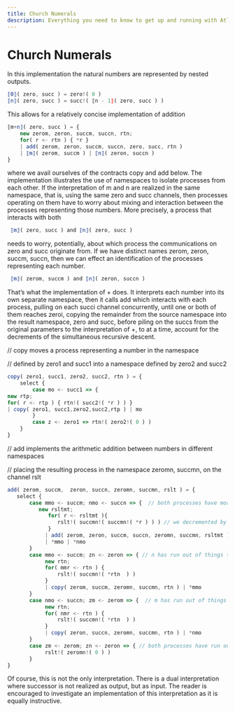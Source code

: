 ```yaml
---
title: Church Numerals
description: Everything you need to know to get up and running with Atlaskit
---
```

# Church Numerals

In this implementation the natural numbers are represented by nested outputs.
```javascript
⟦0⟧( zero, succ ) = zero!( 0 )
⟦n⟧( zero, succ ) = succ!( ⟦n - 1⟧( zero, succ ) )
```
This allows for a relatively concise implementation of addition
```javascript
⟦m+n⟧( zero, succ ) = {
    new zerom, zeron, succm, succn, rtn;
    for( r <- rtn ) { *r }
    | add( zerom, zeron, succm, succn, zero, succ, rtn )
    | ⟦m⟧( zerom, succm ) | ⟦n⟧( zeron, succn )
}
```
where we avail ourselves of the contracts copy and add below. The implementation illustrates the use of namespaces to isolate processes from each other. If the interpretation of m and n are realized in the same namespace, that is, using the same zero and succ channels, then processes operating on them have to worry about mixing and interaction between the processes representing those numbers. More precisely, a process that interacts with both
```javascript
 ⟦m⟧( zero, succ ) and ⟦n⟧( zero, succ )
```
needs to worry, potentially, about which process the communications on zero and succ originate from. If we have distinct names zerom, zeron, succm, succn, then we can effect an identification of the processes representing each number.
```javascript
 ⟦m⟧( zerom, succm ) and ⟦n⟧( zeron, succn )
```
That’s what the implementation of + does. It interprets each number into its own separate namespace, then it calls add which interacts with each process, pulling on each succi channel concurrently, until one or both of them reaches zeroi, copying the remainder from the source namespace into the result namespace, zero and succ, before piling on the succs from the original parameters to the interpretation of +, to at a time, account for the decrements of the simultaneous recursive descent.



// copy moves a process representing a number in the namespace 

// defined by zero1 and succ1 into a namespace defined by zero2 and succ2

```javascript
copy( zero1, succ1, zero2, succ2, rtn ) = {
    select {
        case mo <- succ1 => {
new rtp;
for( r <- rtp ) { rtn!( succ2!( *r ) ) }
| copy( zero1, succ1,zero2,succ2,rtp ) | mo
        }
        case z <- zero1 => rtn!( zero2!( 0 ) )
    }
}
```

// add implements the arithmetic addition between numbers in different namespaces 

// placing the resulting process in the namespace zeromn, succmn, on the channel rslt

```javascript
add( zerom, succm,  zeron, succn, zeromn, succmn, rslt ) = {
   select {
       case mmo <- succm; nmo <- succn => {  // both processes have more to say about succession
          new rsltmt;
             for( r <- rsltmt ){
                rslt!( succmn!( succmn!( *r ) ) ) // we decremented by 2 in the join
             }
            | add( zerom, zeron, succm, succn, zeromn, succmn, rsltmt )
            | *mmo | *nmo
       }
       case mmo <- succm; zn <- zeron => { // n has run out of things to say about succession, but not m 
            new rtn;
            for( mmr <- rtn ) {
                rslt!( succmn!( *rtn  ) )
            }
            | copy( zerom, succm, zeromn, succmn, rtn ) | *mmo
       }
       case nmo <- succn; zm <- zerom => {  // m has run out of things to say about succession, but not n            
            new rtn;
            for( nmr <- rtn ) {
                rslt!( succmn!( *rtn  ) )
            }
            | copy( zeron, succn, zeromn, succmn, rtn ) | *nmo
       }
       case zm <- zerom; zn <- zeron => { // both processes have run out of things to say about succession
            rslt!( zeromn!( 0 ) )
       }
}
```
Of course, this is not the only interpretation. There is a dual interpretation where successor is not realized as output, but as input. The reader is encouraged to investigate an implementation of this interpretation as it is equally instructive.
